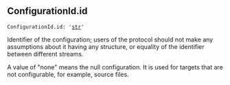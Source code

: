 

## ConfigurationId.id

<pre class="language-python"><code><span class="source python"><span class="meta qualified-name python"><span class="meta generic-name python">ConfigurationId</span><span class="punctuation accessor dot python">.</span><span class="meta generic-name python">id</span></span><span class="punctuation separator annotation variable python">:</span> <span class="meta string python"><span class="string quoted single python"><span class="punctuation definition string begin python">&#39;</span></span></span><span class="meta string python"><span class="string quoted single python"><a href="/lib/str">str</a><span class="punctuation definition string end python">&#39;</span></span></span></span></code></pre>

Identifier of the configuration; users of the protocol should not make any assumptions about it having any structure, or equality of the identifier between different streams.

A value of "none" means the null configuration. It is used for targets
that are not configurable, for example, source files.

